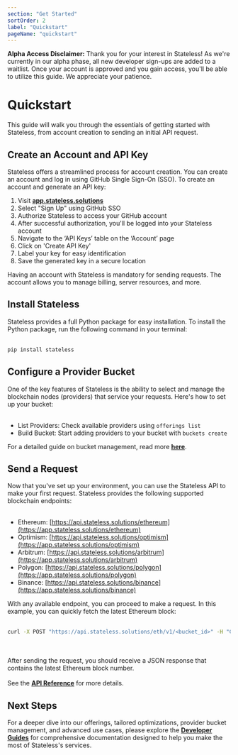 ```yaml
---
section: "Get Started"
sortOrder: 2
label: "Quickstart"
pageName: "quickstart"
---
```

**Alpha Access Disclaimer:** Thank you for your interest in Stateless! As we're
currently in our alpha phase, all new developer sign-ups are added to a
waitlist. Once your account is approved and you gain access, you'll be able to
utilize this guide. We appreciate your patience.

# Quickstart

This guide will walk you through the essentials of getting started with
Stateless, from account creation to sending an initial API request.

## Create an Account and API Key

Stateless offers a streamlined process for account creation. You can create an
account and log in using GitHub Single Sign-On (SSO). To create an account and generate an API key:

1. Visit [**app.stateless.solutions**](https://app.stateless.solutions)
2. Select "Sign Up" using GitHub SSO
3. Authorize Stateless to access your GitHub account
4. After successful authorization, you'll be logged into your Stateless account
5. Navigate to the ‘API Keys’ table on the ‘Account’ page
6. Click on 'Create API Key'
7. Label your key for easy identification
8. Save the generated key in a secure location

Having an account with Stateless is mandatory for sending requests. The account
allows you to manage billing, server resources, and more.

## Install Stateless

Stateless provides a full Python package for easy installation. To install the
Python package, run the following command in your terminal:
<br/><br/>

```bash
pip install stateless
```

## Configure a Provider Bucket

One of the key features of Stateless is the ability to select and manage the
blockchain nodes (providers) that service your requests. Here's how to set up
your bucket:
<br/><br/>
- List Providers: Check available providers using `offerings list`
- Build Bucket: Start adding providers to your bucket with `buckets create`

For a detailed guide on bucket management, read more [**here**](https://app.stateless.solutions/documentation/user-guides/developer-guides/selecting-service-providers).

## Send a Request

Now that you've set up your environment, you can use the Stateless API to make
your first request. Stateless provides the following supported blockchain
endpoints:
<br/><br/>
- Ethereum: [https://api.stateless.solutions/ethereum](https://app.stateless.solutions/ethereum)
- Optimism: [https://api.stateless.solutions/optimism](https://app.stateless.solutions/optimism)
- Arbitrum: [https://api.stateless.solutions/arbitrum](https://app.stateless.solutions/arbitrum)
- Polygon: [https://api.stateless.solutions/polygon](https://app.stateless.solutions/polygon)
- Binance: [https://api.stateless.solutions/binance](https://app.stateless.solutions/binance)

With any available endpoint, you can proceed to make a request. In this
example, you can quickly fetch the latest Ethereum block:
<br/><br/>
```bash
curl -X POST "https://api.stateless.solutions/eth/v1/<bucket_id>" -H "Content-Type: application/json" --data '{"jsonrpc":"2.0","method":"eth_blockNumber","id":1}'
```
<br/><br/>
After sending the request, you should receive a JSON response that contains the
latest Ethereum block number.
<br/><br/>
See the [**API Reference**](https://app.stateless.solutions/apireference) for more details.

## Next Steps

For a deeper dive into our offerings, tailored optimizations, provider bucket
management, and advanced use cases, please explore the [**Developer
Guides**](https://app.stateless.solutions/documentation/developer-guides) for
comprehensive documentation designed to help you make the most of Stateless's
services.
